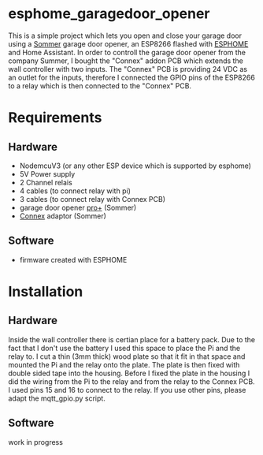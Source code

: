# esphome_garagedoor_opener

This is a simple project which lets you open and close your garage door using a [Sommer](https://www.sommer.eu/en-GB/) garage door opener, an ESP8266 flashed with [ESPHOME](https://www.esphome.io) and Home Assistant.
In order to controll the garage door opener from the company Summer, I bought the "Connex" addon PCB which extends the wall controller with two inputs. The "Connex" PCB is providing 24 VDC as an outlet for the inputs, therefore I connected the GPIO pins of the ESP8266 to a relay which is then connected to the "Connex" PCB. 

# Requirements
## Hardware
* NodemcuV3 (or any other ESP device which is supported by esphome)
* 5V Power supply
* 2 Channel relais
* 4 cables (to connect relay with pi)
* 3 cables (to connect relay with Connex PCB)
* garage door opener [pro+](https://www.sommer.eu/en-GB/pro-base.html) (Sommer) 
* [Connex](https://www.sommer-shops.eu/de/conex.html) adaptor (Sommer)

## Software
* firmware created with ESPHOME

# Installation
## Hardware

Inside the wall controller there is certian place for a battery pack. Due to the fact that I don't use the battery I used this space to place the Pi and the relay to. I cut a thin (3mm thick) wood plate so that it fit in that space and mounted the Pi and the relay onto the plate. The plate is then fixed with double sided tape into the housing. Before I fixed the plate in the housing I did the wiring from the Pi to the relay and from the relay to the Connex PCB. I used pins 15 and 16 to connect to the relay. If you use other pins, please adapt the mqtt_gpio.py script.


## Software
work in progress
